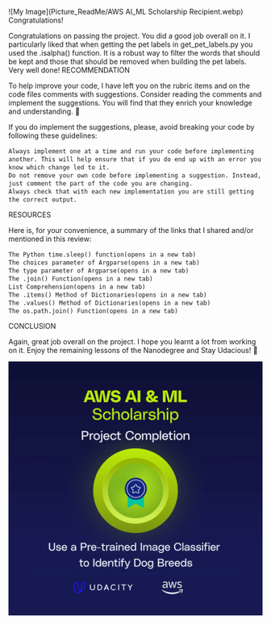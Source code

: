 
![My Image](Picture_ReadMe/AWS AI_ML Scholarship Recipient.webp)
Congratulations!

Congratulations on passing the project. You did a good job overall on it. I particularly liked that when getting the pet labels in get_pet_labels.py you used the .isalpha() function. It is a robust way to filter the words that should be kept and those that should be removed when building the pet labels. Very well done!
RECOMMENDATION

To help improve your code, I have left you on the rubric items and on the code files comments with suggestions. Consider reading the comments and implement the suggestions. You will find that they enrich your knowledge and understanding. 🙂

If you do implement the suggestions, please, avoid breaking your code by following these guidelines:

    Always implement one at a time and run your code before implementing another. This will help ensure that if you do end up with an error you know which change led to it.
    Do not remove your own code before implementing a suggestion. Instead, just comment the part of the code you are changing.
    Always check that with each new implementation you are still getting the correct output.

RESOURCES

Here is, for your convenience, a summary of the links that I shared and/or mentioned in this review:

    The Python time.sleep() function(opens in a new tab)
    The choices parameter of Argparse(opens in a new tab)
    The type parameter of Argparse(opens in a new tab)
    The .join() Function(opens in a new tab)
    List Comprehension(opens in a new tab)
    The .items() Method of Dictionaries(opens in a new tab)
    The .values() Method of Dictionaries(opens in a new tab)
    The os.path.join() Function(opens in a new tab)

CONCLUSION

Again, great job overall on the project. I hope you learnt a lot from working on it. Enjoy the remaining lessons of the Nanodegree and Stay Udacious! 💪

![My Image](Picture_ReadMe/p1-completed-aws-udacity-Julieta_Rubis.webp)

